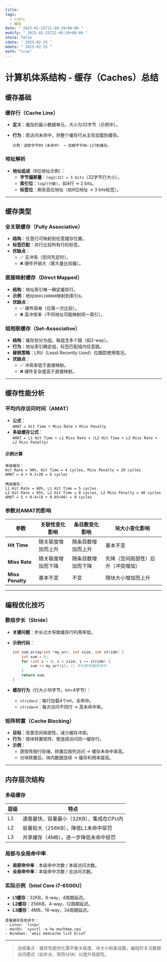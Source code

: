 ```yaml
---
title: 
tags:
  - cs61c
  - 缓存
date: " 2025-02-25T22:48:39+08:00 "
modify: " 2025-02-25T22:48:39+08:00 "
share: false
cdate: " 2025-02-25 "
mdate: " 2025-02-25 "
math: "true"
---
```


# 计算机体系结构 - 缓存（Caches）总结

## 缓存基础

### 缓存行（Cache Line）

- **定义**：缓存的最小数据单元，大小为32字节（示例中）。
- **行为**：若访问未命中，将整个缓存行从主存加载到缓存。

  ```plaintext
  示例：读取字节99（未命中） → 加载字节96-127到缓存。
  ```

### 地址解析

- **地址组成**（8位地址示例）：
  - **字节偏移量**：`log2(32) = 5 bits`（32字节行大小）。
  - **索引位**：`log2(行数)`，如4行 → 2 bits。
  - **标签位**：剩余高位地址（如8位地址 → 3 bits标签）。

---

## 缓存类型

### 全关联缓存（Fully Associative）

- **结构**：任意行可映射到任意缓存位置。
- **标签匹配**：并行比较所有行的标签。
- **优缺点**：
  - ✅ 无冲突（空间充足时）。
  - ❌ 硬件开销大（需大量比较器）。

### 直接映射缓存（Direct Mapped）

- **结构**：地址索引唯一确定缓存行。
- **示例**：地址`0b01100000`映射到索引`0`。
- **优缺点**：
  - ✅ 硬件简单（仅需一次比较）。
  - ❌ 高冲突率（不同地址可能映射同一索引）。

### 组相联缓存（Set-Associative）

- **结构**：缓存划分为组，每组含多个路（如2-way）。
- **行为**：地址索引确定组，标签匹配组内任意路。
- **替换策略**：LRU（Least Recently Used）位跟踪使用情况。
- **优缺点**：
  - ✅ 冲突率低于直接映射。
  - ❌ 硬件复杂度高于直接映射。

---

## 缓存性能分析

### 平均内存访问时间（AMAT）

- **公式**：  
  `AMAT = Hit Time + Miss Rate × Miss Penalty`
- **多级缓存公式**：  
  `AMAT = L1 Hit Time + L1 Miss Rate × (L2 Hit Time + L2 Miss Rate × L2 Miss Penalty)`

#### 示例计算

```plaintext
单级缓存：
Hit Rate = 90%, Hit Time = 4 cycles, Miss Penalty = 20 cycles  
AMAT = 4 + 0.1×20 = 6 cycles

两级缓存：
L1 Hit Rate = 60%, L1 Hit Time = 5 cycles  
L2 Hit Rate = 95%, L2 Hit Time = 8 cycles, L2 Miss Penalty = 40 cycles  
AMAT = 5 + 0.4×(8 + 0.05×40) = 9 cycles
```

### 参数对AMAT的影响

| 参数          | 关联性变化影响       | 条目数变化影响       | 块大小变化影响       |
|---------------|----------------------|----------------------|----------------------|
| **Hit Time**  | 随关联度增加而上升   | 随条目数增加而上升   | 基本不变             |
| **Miss Rate** | 随关联度增加而下降   | 随条目数增加而下降   | 先降（空间局部性）后升（冲突增加） |
| **Miss Penalty** | 基本不变       | 不变                 | 随块大小增加而上升   |

---

## 编程优化技巧

### 数组步长（Stride）

- **关键问题**：步长过大导致缓存行利用率低。
- **示例代码**：

  ```c
  int sum_array(int *my_arr, int size, int stride) {
      int sum = 0;
      for (int i = 0; i < size; i += stride) {
          sum += my_arr[i]; // 步长影响缓存命中
      }
      return sum;
  }
  ```

- **缓存行为**（行大小16字节，int=4字节）：
  - `stride=1`：每行加载4个int，全命中。
  - `stride=4`：每次访问不同行 → 高未命中率。

### 矩阵转置（Cache Blocking）

- **目标**：改善空间局部性，减少缓存冲突。
- **行为**：按块转置矩阵，使连续访问同一缓存行。
- **示例**：
  - 原矩阵按行存储，转置后按列访问 → 缓存未命中率高。
  - 分块转置后，块内数据连续 → 缓存利用率提高。

---

## 内存层次结构

### 多级缓存

| 层级 | 特点                                   |
|------|----------------------------------------|
| L1   | 速度最快，容量最小（32KB），集成在CPU内 |
| L2   | 容量较大（256KB），降低L1未命中惩罚    |
| L3   | 共享缓存（4MB），进一步降低未命中惩罚  |

### 局部与全局命中率

- **局部命中率**：本级命中次数 / 本级访问次数。
- **全局命中率**：本级命中次数 / 总访问次数。

### 实际示例（Intel Core i7-6500U）

- **L1缓存**：32KB，8-way，4周期延迟。
- **L2缓存**：256KB，4-way，12周期延迟。
- **L3缓存**：4MB，16-way，34周期延迟。

```plaintext
查看缓存信息命令：
- Linux: `lscpu`
- macOS: `sysctl -a hw machdep.cpu`
- Windows: `wmic memcache list brief`
```

--- 

> 总结重点：缓存性能优化需平衡关联度、块大小和条目数，编程时关注数据访问模式（如步长、矩阵分块）以提升局部性。
